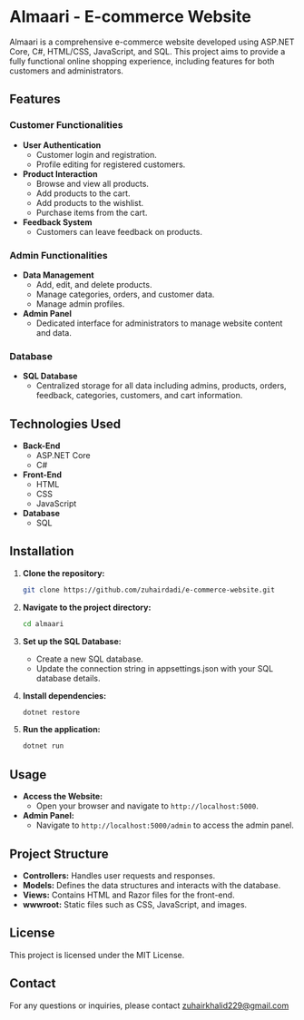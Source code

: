 # Almaari - E-commerce Website

Almaari is a comprehensive e-commerce website developed using ASP.NET Core, C#, HTML/CSS, JavaScript, and SQL. This project aims to provide a fully functional online shopping experience, including features for both customers and administrators.

## Features

### Customer Functionalities

- **User Authentication**
  - Customer login and registration.
  - Profile editing for registered customers.
- **Product Interaction**
  - Browse and view all products.
  - Add products to the cart.
  - Add products to the wishlist.
  - Purchase items from the cart.
- **Feedback System**
  - Customers can leave feedback on products.

### Admin Functionalities

- **Data Management**
  - Add, edit, and delete products.
  - Manage categories, orders, and customer data.
  - Manage admin profiles.
- **Admin Panel**
  - Dedicated interface for administrators to manage website content and data.

### Database

- **SQL Database**
  - Centralized storage for all data including admins, products, orders, feedback, categories, customers, and cart information.

## Technologies Used

- **Back-End**
  - ASP.NET Core
  - C#
- **Front-End**
  - HTML
  - CSS
  - JavaScript
- **Database**
  - SQL

## Installation

1. **Clone the repository:**

   ```sh
   git clone https://github.com/zuhairdadi/e-commerce-website.git
2. **Navigate to the project directory:**

   ```sh
   cd almaari
3. **Set up the SQL Database:**
   
   - Create a new SQL database.
   - Update the connection string in appsettings.json with your SQL database details.
3. **Install dependencies:**

   ```sh
   dotnet restore
4. **Run the application:**

   ```sh
   dotnet run

## Usage

- **Access the Website:**
  - Open your browser and navigate to `http://localhost:5000`.
- **Admin Panel:**
  - Navigate to `http://localhost:5000/admin` to access the admin panel.

## Project Structure

- **Controllers:** Handles user requests and responses.
- **Models:** Defines the data structures and interacts with the database.
- **Views:** Contains HTML and Razor files for the front-end.
- **wwwroot:** Static files such as CSS, JavaScript, and images.

## License

This project is licensed under the MIT License.

## Contact

For any questions or inquiries, please contact zuhairkhalid229@gmail.com



